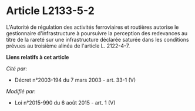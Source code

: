 # Article L2133-5-2

L'Autorité de régulation des activités ferroviaires et routières autorise le gestionnaire d'infrastructure à poursuivre la
perception des redevances au titre de la rareté sur une infrastructure déclarée saturée dans les conditions prévues au
troisième alinéa de l'article L. 2122-4-7.

**Liens relatifs à cet article**

_Cité par_:

  - Décret n°2003-194 du 7 mars 2003 - art. 33-1 (V)

_Modifié par_:

  - Loi n°2015-990 du 6 août 2015 - art. 1 (V)
